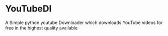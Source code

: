 # YouTubeDl
A Simple python youtube Downloader which downloads YouTube videos for free in the highest quality available 
